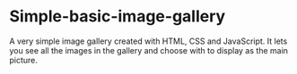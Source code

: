 # Simple-basic-image-gallery
A very simple image gallery created with HTML, CSS and JavaScript. It lets you see all the images in the gallery and choose with to display as the main picture. 
